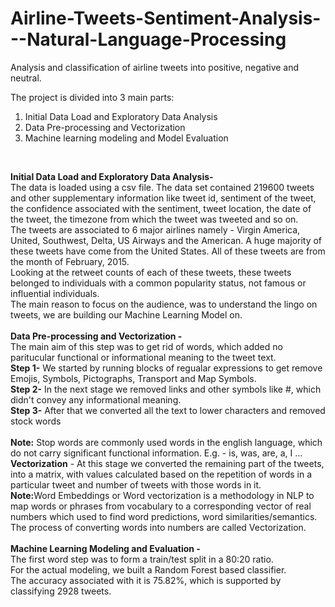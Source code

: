 # Airline-Tweets-Sentiment-Analysis---Natural-Language-Processing
Analysis and classification of airline tweets into positive, negative and neutral. 

The project is divided into 3 main parts:
1) Initial Data Load and Exploratory Data Analysis
2) Data Pre-processing and Vectorization
3) Machine learning modeling and Model Evaluation
<br>

<b>Initial Data Load and Exploratory Data Analysis-</b><br>
The data is loaded using a csv file. The data set contained 219600 tweets and other supplementary information like tweet id, sentiment of the tweet, the confidence associated with the sentiment, tweet location, the date of the tweet, the timezone from which the tweet was tweeted and so on.
<br>
The tweets are associated to 6 major airlines namely - Virgin America, United, Southwest, Delta, US Airways and the American.
A huge majority of these tweets have come from the United States. All of these tweets are from the month of February, 2015.
<br>
Looking at the retweet counts of each of these tweets, these tweets belonged to individuals with a common popularity status, not famous or influential individuals.
<br>
The main reason to focus on the audience, was to understand the lingo on tweets, we are building our Machine Learning Model on.
<br><br>
<b>Data Pre-processing and Vectorization -</b><br>
The main aim of this step was to get rid of words, which added no paritucular functional or informational meaning to the tweet text.<br>
<b>Step 1-</b> We started by running blocks of regualar expressions to get remove Emojis, Symbols, Pictographs, Transport and Map Symbols.<br>
<b>Step 2-</b> In the next stage we removed links and other symbols like #, which didn't convey any informational meaning.<br>
<b>Step 3-</b> After that we converted all the text to lower characters and removed stock words<br>
<br>
<b>Note:</b> Stop words are commonly used words in the english language, which do not carry significant functional information. E.g. - is, was, are, a, I ...
<br>
<b>Vectorization</b> - At this stage we converted the remaining part of the tweets, into a matrix, with values calculated based on the repetition of words in a particular tweet and number of tweets with those words in it.<br>
<b>Note:</b>Word Embeddings or Word vectorization is a methodology in NLP to map words or phrases from vocabulary to a corresponding vector of real numbers which used to find word predictions, word similarities/semantics. The process of converting words into numbers are called Vectorization.<br><br>
<b>Machine Learning Modeling and Evaluation -</b><br>
The first word step was to form a train/test split in a 80:20 ratio.<br>
For the actual modeling, we built a Random Forest based classifier.<br>
The accuracy associated with it is 75.82%, which is supported by classifying 2928 tweets.







